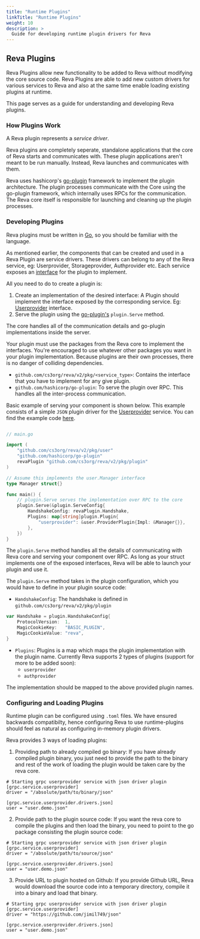 ```yaml
---
title: "Runtime Plugins"
linkTitle: "Runtime Plugins"
weight: 10
description: >
  Guide for developing runtime plugin drivers for Reva
---
```


## Reva Plugins

Reva Plugins allow new functionality to be added to Reva without modifying the core source code. Reva Plugins are able to add new custom drivers for various services to Reva and also at the same time enable loading existing plugins at runtime.

This page serves as a guide for understanding and developing Reva plugins.

### How Plugins Work

A Reva plugin represents a *service driver*.

Reva plugins are completely seperate, standalone applications that the core of Reva starts and communicates with. These plugin applications aren't meant to be run manually. Instead, Reva launches and communicates with them. 

Reva uses hashicorp's [go-plugin](https://github.com/hashicorp/go-plugin) framework to implement the plugin architecture. The plugin processes communicate with the Core using the go-plugin framework, which internally uses RPCs for the communication. The Reva core itself is responsible for launching and cleaning up the plugin processes.

### Developing Plugins

Reva plugins must be written in [Go](https://golang.org/), so you should be familiar with the language.

As mentioned earlier, the components that can be created and used in a Reva Plugin are service drivers. These drivers can belong to any of the Reva service, eg: Userprovider, Storageprovider, Authprovider etc. Each service exposes an [interface](https://golang.org/doc/effective_go#interfaces_and_types) for the plugin to implement.

All you need to do to create a plugin is:

1. Create an implementation of the desired interface: A Plugin should implement the interface exposed by the corresponding service. Eg: [Userprovider](https://github.com/cs3org/reva/blob/master/pkg/user/user.go#L67) interface.
2. Serve the plugin using the [go-plugin's](https://github.com/hashicorp/go-plugin) `plugin.Serve` method.

The core handles all of the communication details and go-plugin implementations inside the server.

Your plugin must use the packages from the Reva core to implement the interfaces. You're encouraged to use whatever other packages you want in your plugin implementation. Because plugins are their own processes, there is no danger of colliding dependencies.

- `github.com/cs3org/reva/v2/pkg/<service_type>`: Contains the interface that you have to implement for any give plugin.
- `github.com/hashicorp/go-plugin`: To serve the plugin over RPC. This handles all the inter-process communication.

Basic example of serving your component is shown below. This example consists of a simple `JSON` plugin driver for the [Userprovider](https://github.com/cs3org/reva/blob/master/internal/grpc/services/userprovider/userprovider.go) service. You can find the example code [here](https://github.com/cs3org/reva/blob/master/examples/plugin/json/json.go).

```go

// main.go

import (
   	"github.com/cs3org/reva/v2/pkg/user"
    "github.com/hashicorp/go-plugin"
	revaPlugin "github.com/cs3org/reva/v2/pkg/plugin"
)

// Assume this implements the user.Manager interface
type Manager struct{}

func main() {
    // plugin.Serve serves the implementation over RPC to the core
	plugin.Serve(&plugin.ServeConfig{
		HandshakeConfig: revaPlugin.Handshake,
		Plugins: map[string]plugin.Plugin{
			"userprovider": &user.ProviderPlugin{Impl: &Manager{}},
		},
	})
}

```
The `plugin.Serve` method handles all the details of communicating with Reva core and serving your component over RPC. As long as your struct implements one of the exposed interfaces, Reva will be able to launch your plugin and use it. 

The `plugin.Serve` method takes in the plugin configuration, which you would have to define in your plugin source code:

- `HandshakeConfig`: The handshake is defined in `github.com/cs3org/reva/v2/pkg/plugin`

```go
var Handshake = plugin.HandshakeConfig{
	ProtocolVersion:  1,
	MagicCookieKey:   "BASIC_PLUGIN",
	MagicCookieValue: "reva",
}
```

- `Plugins`: Plugins is a map which maps the plugin implementation with the plugin name. Currently Reva supports 2 types of plugins (support for more to be added soon):
    - `userprovider`
    - `authprovider`

The implementation should be mapped to the above provided plugin names.



### Configuring and Loading Plugins

Runtime plugin can be configured using `.toml` files. We have ensured backwards compatibilty, hence configuring Reva to use runtime-plugins should feel as natural as configuring in-memory plugin drivers.

Reva provides 3 ways of loading plugins:

1. Providing path to already compiled go binary: If you have already compiled plugin binary, you just need to provide the path to the binary and rest of the work of loading the plugin would be taken care by the reva core. 

```
# Starting grpc userprovider service with json driver plugin
[grpc.service.userprovider]
driver = "/absolute/path/to/binary/json"

[grpc.service.userprovider.drivers.json]
user = "user.demo.json"
```

2. Provide path to the plugin source code: If you want the reva core to compile the plugins and then load the binary, you need to point to the go package consisting the plugin source code:

```
# Starting grpc userprovider service with json driver plugin
[grpc.service.userprovider]
driver = "/absolute/path/to/source/json"

[grpc.service.userprovider.drivers.json]
user = "user.demo.json"
```

3. Provide URL to plugin hosted on Github: If you provide Github URL, Reva would download the source code into a temporary directory, compile it into a binary and load that binary.

```
# Starting grpc userprovider service with json driver plugin
[grpc.service.userprovider]
driver = "https://github.com/jimil749/json"

[grpc.service.userprovider.drivers.json]
user = "user.demo.json"
```
